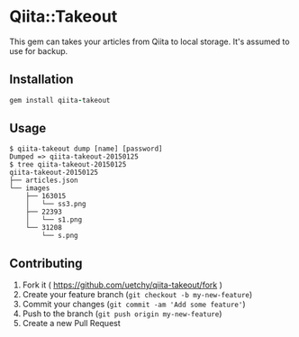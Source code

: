 # Qiita::Takeout

This gem can takes your articles from Qiita to local storage.
It's assumed to use for backup.

## Installation

```ruby
gem install qiita-takeout
```

## Usage

```shell
$ qiita-takeout dump [name] [password]
Dumped => qiita-takeout-20150125
$ tree qiita-takeout-20150125
qiita-takeout-20150125
├── articles.json
└── images
    ├── 163015
    │   └── ss3.png
    ├── 22393
    │   └── s1.png
    └── 31208
        └── s.png
```

## Contributing

1. Fork it ( https://github.com/uetchy/qiita-takeout/fork )
2. Create your feature branch (`git checkout -b my-new-feature`)
3. Commit your changes (`git commit -am 'Add some feature'`)
4. Push to the branch (`git push origin my-new-feature`)
5. Create a new Pull Request
